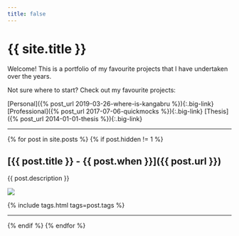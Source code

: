 ```yaml
---
title: false
---
```


# {{ site.title }}

Welcome! This is a portfolio of my favourite projects that I have undertaken over the years.

Not sure where to start? Check out my favourite projects:

[Personal]({% post_url 2019-03-26-where-is-kangabru %}){:.big-link}
[Professional]({% post_url 2017-07-06-quickmocks %}){:.big-link}
[Thesis]({% post_url 2014-01-01-thesis %}){:.big-link}

---

{% for post in site.posts %}
{% if post.hidden != 1 %}

## [{{ post.title }} - {{ post.when }}]({{ post.url }})

{{ post.description }}

<a href="{{ post.url }}"><img class="image-medium" src="{{ post.image_url }}"/></a>

{% include tags.html tags=post.tags %}

---

{% endif %}
{% endfor %}

